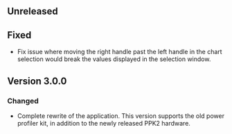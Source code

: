 ## Unreleased
## Fixed
- Fix issue where moving the right handle past the left handle in the chart selection would break the values displayed in the selection window.

## Version 3.0.0
### Changed
- Complete rewrite of the application. This version supports the old power profiler kit, in addition to the newly released PPK2 hardware.
